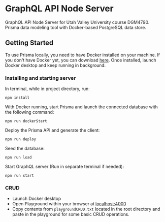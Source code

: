 # GraphQL API Node Server

GraphQL API Node Server for Utah Valley University course DGM4790. Prisma data modeling tool with Docker-based PostgreSQL data store.

## Getting Started

To use Prisma locally, you need to have Docker installed on your machine. If you don't have Docker yet, you can download [here](https://www.docker.com/community-edition). Once installed, launch Docker desktop and keep running in background.

### Installing and starting server

In terminal, while in project directory, run:


```
npm install
```

With Docker running, start Prisma and launch the connected database with the following command:

```
npm run dockerStart
```

Deploy the Prisma API and generate the client:

```
npm run deploy
```

Seed the database:

```
npm run load
```

Start GraphQL server (Run in separate terminal if needed):

```
npm run start
```


### CRUD

- Launch Docker desktop
- Open Playground within your browser at [localhost:4000](http://localhost:4000/)
- Copy contents from `playgroundCRUD.txt` located in the root directory and paste in the playground for some basic CRUD operations.
